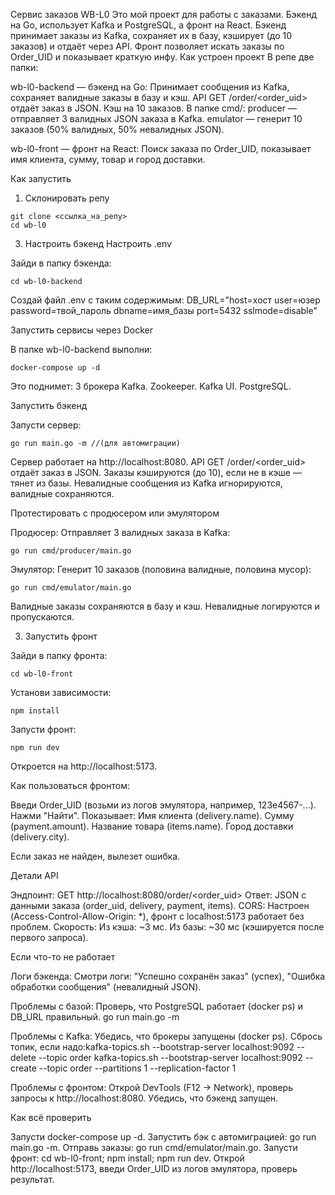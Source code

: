 Сервис заказов WB-L0
Это мой проект для работы с заказами. Бэкенд на Go, использует Kafka и PostgreSQL, а фронт на React. Бэкенд принимает заказы из Kafka, сохраняет их в базу, кэширует (до 10 заказов) и отдаёт через API. Фронт позволяет искать заказы по Order_UID и показывает краткую инфу.
Как устроен проект
В репе две папки:

wb-l0-backend — бэкенд на Go:
Принимает сообщения из Kafka, сохраняет валидные заказы в базу и кэш.
API GET /order/<order_uid> отдаёт заказ в JSON.
Кэш на 10 заказов.
В папке cmd/:
producer — отправляет 3 валидных JSON заказа в Kafka.
emulator — генерит 10 заказов (50% валидных, 50% невалидных JSON).




wb-l0-front — фронт на React:
Поиск заказа по Order_UID, показывает имя клиента, сумму, товар и город доставки.


Как запустить
1. Склонировать репу
```
git clone <ссылка_на_репу>
cd wb-l0
```

3. Настроить бэкенд
Настроить .env

Зайди в папку бэкенда:
```
cd wb-l0-backend
```

Создай файл .env с таким содержимым:
DB_URL="host=хост user=юзер password=твой_пароль dbname=имя_базы port=5432 sslmode=disable"

Запустить сервисы через Docker

В папке wb-l0-backend выполни:
```
docker-compose up -d
```

Это поднимет:
3 брокера Kafka.
Zookeeper.
Kafka UI.
PostgreSQL.


Запустить бэкенд

Запусти сервер:
```
go run main.go -m //(для автомиграции)
```

Сервер работает на http://localhost:8080.
API GET /order/<order_uid> отдаёт заказ в JSON.
Заказы кэшируются (до 10), если не в кэше — тянет из базы.
Невалидные сообщения из Kafka игнорируются, валидные сохраняются.



Протестировать с продюсером или эмулятором

Продюсер:
Отправляет 3 валидных заказа в Kafka:
```
go run cmd/producer/main.go
```



Эмулятор:
Генерит 10 заказов (половина валидные, половина мусор):
```
go run cmd/emulator/main.go
```


Валидные заказы сохраняются в базу и кэш.
Невалидные логируются и пропускаются.



3. Запустить фронт

Зайди в папку фронта:
```
cd wb-l0-front
```


Установи зависимости:
```
npm install
```


Запусти фронт:
```
npm run dev
```


Откроется на http://localhost:5173.


Как пользоваться фронтом:

Введи Order_UID (возьми из логов эмулятора, например, 123e4567-...).
Нажми "Найти".
Показывает:
Имя клиента (delivery.name).
Сумму (payment.amount).
Название товара (items.name).
Город доставки (delivery.city).


Если заказ не найден, вылезет ошибка.

Детали API

Эндпоинт: GET http://localhost:8080/order/<order_uid>
Ответ: JSON с данными заказа (order_uid, delivery, payment, items).
CORS: Настроен (Access-Control-Allow-Origin: *), фронт с localhost:5173 работает без проблем.
Скорость:
Из кэша: ~3 мс.
Из базы: ~30 мс (кэшируется после первого запроса).



Если что-то не работает

Логи бэкенда:
Смотри логи: "Успешно сохранён заказ" (успех), "Ошибка обработки сообщения" (невалидный JSON).



Проблемы с базой:
Проверь, что PostgreSQL работает (docker ps) и DB_URL правильный.
go run main.go -m




Проблемы с Kafka:
Убедись, что брокеры запущены (docker ps).
Сбрось топик, если надо:kafka-topics.sh --bootstrap-server localhost:9092 --delete --topic order
kafka-topics.sh --bootstrap-server localhost:9092 --create --topic order --partitions 1 --replication-factor 1




Проблемы с фронтом:
Открой DevTools (F12 → Network), проверь запросы к http://localhost:8080.
Убедись, что бэкенд запущен.


Как всё проверить

Запусти docker-compose up -d.
Запустить бэк с автомиграцией: go run main.go -m.
Отправь заказы: go run cmd/emulator/main.go.
Запусти фронт: cd wb-l0-front; npm install; npm run dev.
Открой http://localhost:5173, введи Order_UID из логов эмулятора, проверь результат.
